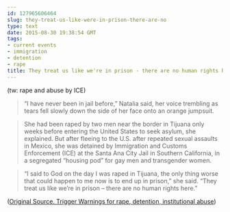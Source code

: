 ```yaml
---
id: 127965606464
slug: they-treat-us-like-were-in-prison-there-are-no
type: text
date: 2015-08-30 19:38:54 GMT
tags:
- current events
- immigration
- detention
- rape
title: They treat us like we're in prison - there are no human rights here.
---
```

(tw: rape and abuse by ICE)

>“I have never been in jail before,” Natalia said, her voice trembling as tears fell slowly down the side of her face onto an orange jumpsuit.

>She had been raped by two men near the border in Tijuana only weeks before entering the United States to seek asylum, she explained. But after fleeing to the U.S. after repeated sexual assaults in Mexico, she was detained by Immigration and Customs Enforcement (ICE) at the Santa Ana City Jail in Southern California, in a segregated “housing pod” for gay men and transgender women.

>“I said to God on the day I was raped in Tijuana, the only thing worse that could happen to me now is to end up in prison,” she said. “They treat us like we’re in prison – there are no human rights here.”

([Original Source. Trigger Warnings for rape, detention, institutional abuse][1])

[1]: https://web.archive.org/web/20150830105418/http://www.msnbc.com/msnbc/trapped-detention-transgender-immigrants-face-new-traumas